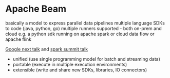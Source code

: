 # Apache Beam
basically a model to express parallel data pipelines
multiple language SDKs to code (java, python, go)
multiple runners supported - both on-prem and cloud e.g. a python sdk running on apache spark or cloud data flow or apache flink

[Google next talk](https://youtu.be/owTuuVt6Oro) and [spark summit talk](https://databricks.com/session/how-to-write-batch-or-streaming-data-pipelines-with-apache-beam-in-15-mins)

- unified (use single programming model for batch and streaming data)
- portable (execute in multiple execution environments)
- extensible (write and share new SDKs, libraries, IO connectors)
